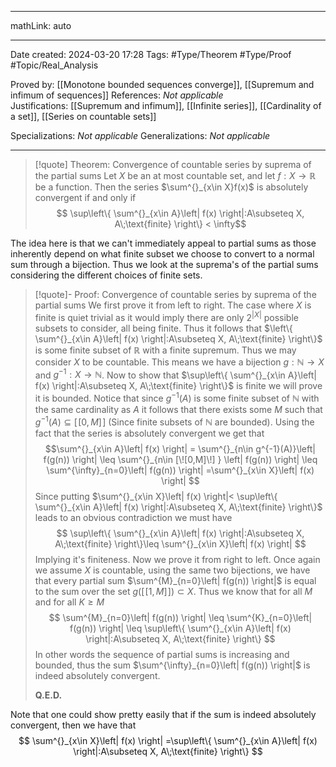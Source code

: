
---

mathLink: auto

---
Date created: 2024-03-20 17:28
Tags: #Type/Theorem  #Type/Proof #Topic/Real_Analysis 

Proved by: [[Monotone bounded sequences converge]], [[Supremum and infimum of sequences]]
References: _Not applicable_
Justifications: [[Supremum and infimum]], [[Infinite series]], [[Cardinality of a set]], [[Series on countable sets]]

Specializations: _Not applicable_
Generalizations: _Not applicable_

---  

> [!quote] Theorem: Convergence of countable series by suprema of the partial sums
> Let $X$ be an at most countable set, and let $f:X\to \mathbb{R}$ be a function. Then the series $\sum^{}_{x\in X}f(x)$ is absolutely convergent if and only if $$ \sup\left\{ \sum^{}_{x\in A}\left| f(x) \right|:A\subseteq X, A\;\text{finite}  \right\}  < \infty$$

The idea here is that we can't immediately appeal to partial sums as those inherently depend on what finite subset we choose to convert to a normal sum through a bijection. Thus we look at the suprema's of the partial sums considering the different choices of finite sets.

>[!quote]- Proof: Convergence of countable series by suprema of the partial sums
>We first prove it from left to right. The case where $X$ is finite is quiet trivial as it would imply there are only $2^{\left| X \right|}$ possible subsets to consider, all being finite. Thus it follows that $\left\{ \sum^{}_{x\in A}\left| f(x) \right|:A\subseteq X, A\;\text{finite}  \right\}$ is some finite subset of $\mathbb{R}$ with a finite supremum. Thus we may consider $X$ to be countable. This means we have a bijection $g:\mathbb{N}\to X$ and $g^{-1}:X\to \mathbb{N}$. Now to show that $\sup\left\{ \sum^{}_{x\in A}\left| f(x) \right|:A\subseteq X, A\;\text{finite}  \right\}$ is finite we will prove it is bounded. Notice that since $g^{-1}(A)$ is some finite subset of $\mathbb{N}$ with the same cardinality as $A$ it follows that there exists some $M$ such that $g^{-1}(A)\subseteq [\![0,M]\!]$ (Since finite subsets of $\mathbb{N}$ are bounded). Using the fact that the series is absolutely convergent we get that  $$\sum^{}_{x\in A}\left| f(x) \right| = \sum^{}_{n\in g^{-1}(A)}\left| f(g(n)) \right|  \leq \sum^{}_{n\in [\![0,M]\!] } \left| f(g(n)) \right| \leq \sum^{\infty}_{n=0}\left| f(g(n)) \right| =\sum^{}_{x\in X}\left| f(x) \right| $$ Since putting $\sum^{}_{x\in X}\left| f(x) \right|< \sup\left\{ \sum^{}_{x\in A}\left| f(x) \right|:A\subseteq X, A\;\text{finite}  \right\}$ leads to an obvious contradiction we must have $$  \sup\left\{ \sum^{}_{x\in A}\left| f(x) \right|:A\subseteq X, A\;\text{finite}  \right\}\leq \sum^{}_{x\in X}\left| f(x) \right|  $$ Implying it's finiteness. Now we prove it from right to left. Once again we assume $X$ is countable, using the same two bijections, we have that every partial sum $\sum^{M}_{n=0}\left| f(g(n)) \right|$ is equal to the sum over the set $g([\![1,M]\!])\subset X$. Thus we know that for all $M$ and for all $K\geq M$ $$ \sum^{M}_{n=0}\left| f(g(n)) \right| \leq \sum^{K}_{n=0}\left| f(g(n)) \right| \leq \sup\left\{ \sum^{}_{x\in A}\left| f(x) \right|:A\subseteq X, A\;\text{finite}  \right\}  $$ In other words the sequence of partial sums is increasing and bounded, thus the sum $\sum^{\infty}_{n=0}\left| f(g(n)) \right|$ is indeed absolutely convergent.
>
>**Q.E.D.**

Note that one could show pretty easily that if the sum is indeed absolutely convergent, then we have that $$ \sum^{}_{x\in X}\left| f(x) \right| =\sup\left\{ \sum^{}_{x\in A}\left| f(x) \right|:A\subseteq X, A\;\text{finite}  \right\}  $$
